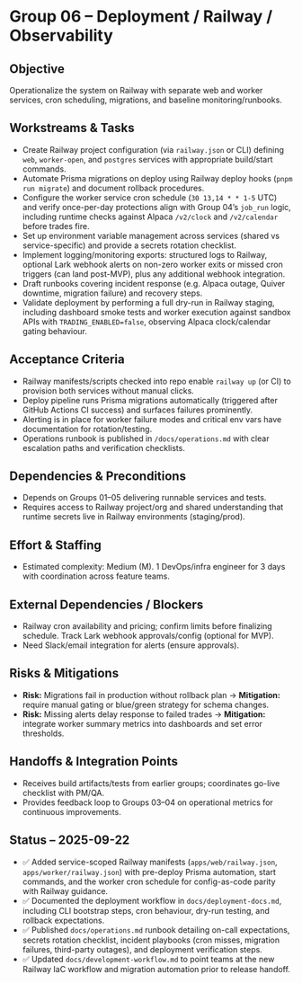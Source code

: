 # Group 06 – Deployment / Railway / Observability

## Objective
Operationalize the system on Railway with separate web and worker services, cron scheduling, migrations, and baseline monitoring/runbooks.

## Workstreams & Tasks
- Create Railway project configuration (via `railway.json` or CLI) defining `web`, `worker-open`, and `postgres` services with appropriate build/start commands.
- Automate Prisma migrations on deploy using Railway deploy hooks (`pnpm run migrate`) and document rollback procedures.
- Configure the worker service cron schedule (`30 13,14 * * 1-5` UTC) and verify once-per-day protections align with Group 04’s `job_run` logic, including runtime checks against Alpaca `/v2/clock` and `/v2/calendar` before trades fire.
- Set up environment variable management across services (shared vs service-specific) and provide a secrets rotation checklist.
- Implement logging/monitoring exports: structured logs to Railway, optional Lark webhook alerts on non-zero worker exits or missed cron triggers (can land post-MVP), plus any additional webhook integration.
- Draft runbooks covering incident response (e.g. Alpaca outage, Quiver downtime, migration failure) and recovery steps.
- Validate deployment by performing a full dry-run in Railway staging, including dashboard smoke tests and worker execution against sandbox APIs with `TRADING_ENABLED=false`, observing Alpaca clock/calendar gating behaviour.

## Acceptance Criteria
- Railway manifests/scripts checked into repo enable `railway up` (or CI) to provision both services without manual clicks.
- Deploy pipeline runs Prisma migrations automatically (triggered after GitHub Actions CI success) and surfaces failures prominently.
- Alerting is in place for worker failure modes and critical env vars have documentation for rotation/testing.
- Operations runbook is published in `/docs/operations.md` with clear escalation paths and verification checklists.

## Dependencies & Preconditions
- Depends on Groups 01–05 delivering runnable services and tests.
- Requires access to Railway project/org and shared understanding that runtime secrets live in Railway environments (staging/prod).

## Effort & Staffing
- Estimated complexity: Medium (M). 1 DevOps/infra engineer for 3 days with coordination across feature teams.

## External Dependencies / Blockers
- Railway cron availability and pricing; confirm limits before finalizing schedule. Track Lark webhook approvals/config (optional for MVP).
- Need Slack/email integration for alerts (ensure approvals).

## Risks & Mitigations
- **Risk:** Migrations fail in production without rollback plan → **Mitigation:** require manual gating or blue/green strategy for schema changes.
- **Risk:** Missing alerts delay response to failed trades → **Mitigation:** integrate worker summary metrics into dashboards and set error thresholds.

## Handoffs & Integration Points
- Receives build artifacts/tests from earlier groups; coordinates go-live checklist with PM/QA.
- Provides feedback loop to Groups 03–04 on operational metrics for continuous improvements.

## Status – 2025-09-22
- ✅ Added service-scoped Railway manifests (`apps/web/railway.json`, `apps/worker/railway.json`) with pre-deploy Prisma automation, start commands, and the worker cron schedule for config-as-code parity with Railway guidance.
- ✅ Documented the deployment workflow in `docs/deployment-docs.md`, including CLI bootstrap steps, cron behaviour, dry-run testing, and rollback expectations.
- ✅ Published `docs/operations.md` runbook detailing on-call expectations, secrets rotation checklist, incident playbooks (cron misses, migration failures, third-party outages), and deployment verification steps.
- ✅ Updated `docs/development-workflow.md` to point teams at the new Railway IaC workflow and migration automation prior to release handoff.
